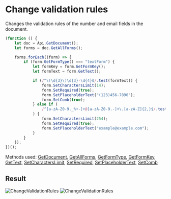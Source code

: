 # Change validation rules

Changes the validation rules of the number and email fields in the document.

```ts
(function () {
    let doc = Api.GetDocument();
    let forms = doc.GetAllForms();

    forms.forEach((form) => {
        if (form.GetFormType() === "textForm") {
            let formKey = form.GetFormKey();
            let formText = form.GetText();

            if (/^\(\d{3}\)\d{3}-\d{4}$/.test(formText)) {
                form.SetCharactersLimit(14);
                form.SetRequired(true);
                form.SetPlaceholderText("(123)456-7890");
                form.SetComb(true);
            } else if (
                /^[a-zA-Z0-9._%+-]+@[a-zA-Z0-9.-]+\.[a-zA-Z]{2,}$/.test(formText)
            ) {
                form.SetCharactersLimit(254);
                form.SetRequired(true);
                form.SetPlaceholderText("example@example.com");
            }
        }
    });
})();
```

Methods used: [GetDocument](/docs/office-api/usage-api/text-document-api/Api/Methods/GetDocument.md), [GetAllForms](/docs/office-api/usage-api/form-api/ApiDocument/Methods/GetAllForms.md), [GetFormType](/docs/office-api/usage-api/form-api/ApiFormBase/Methods/GetFormType.md), [GetFormKey](/docs/office-api/usage-api/form-api/ApiFormBase/Methods/GetFormKey.md), [GetText](/docs/office-api/usage-api/form-api/ApiTextForm/Methods/GetText.md), [SetCharactersLimit](/docs/office-api/usage-api/form-api/ApiTextForm/Methods/SetCharactersLimit.md), [SetRequired](/docs/office-api/usage-api/form-api/ApiTextForm/Methods/SetRequired.md), [SetPlaceholderText](/docs/office-api/usage-api/form-api/ApiTextForm/Methods/SetPlaceholderText.md), [SetComb](/docs/office-api/usage-api/form-api/ApiTextForm/Methods/SetComb.md)

## Result

![ChangeValidationRules](/assets/images/plugins/change-validation-rules.png#gh-light-mode-only)
![ChangeValidationRules](/assets/images/plugins/change-validation-rules.dark.png#gh-dark-mode-only)
